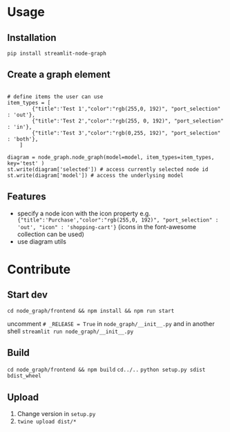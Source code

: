 

# Usage

## Installation

`pip install streamlit-node-graph`

## Create a graph element

```

# define items the user can use
item_types = [
        {"title":'Test 1',"color":"rgb(255,0, 192)", "port_selection" : 'out'},
        {"title":'Test 2',"color":"rgb(255, 0, 192)", "port_selection" : 'in'},
        {"title":'Test 3',"color":"rgb(0,255, 192)", "port_selection" : 'both'},
    ]

diagram = node_graph.node_graph(model=model, item_types=item_types, key='test' )
st.write(diagram['selected']) # access currently selected node id
st.write(diagram['model']) # access the underlysing model
```

## Features

 - specify a node icon with the icon property e.g. ` {"title":'Purchase',"color":"rgb(255,0, 192)", "port_selection" : 'out', "icon" : 'shopping-cart'}` (icons in the font-awesome collection can be used)
 - use diagram utils

# Contribute

## Start dev 
`cd node_graph/frontend && npm install && npm run start`

uncomment `# _RELEASE = True` in `node_graph/__init__.py` and in another shell
`streamlit run node_graph/__init__.py `

## Build
`cd node_graph/frontend && npm build`
`cd../..`
`python setup.py sdist bdist_wheel`

## Upload
1. Change version in `setup.py`
2. `twine upload dist/*`